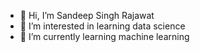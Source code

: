 - 👋 Hi, I’m Sandeep Singh Rajawat
- 👀 I’m interested in learning data science
- 🌱 I’m currently learning machine learning


<!---
imsansingh/imsansingh is a ✨ special ✨ repository because its `README.md` (this file) appears on your GitHub profile.
You can click the Preview link to take a look at your changes.
--->
